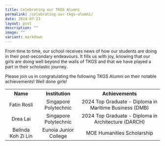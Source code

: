 ```yaml
---
title: Celebrating our TKGS Alumni
permalink: /celebrating-our-tkgs-alumni/
date: 2024-07-23
layout: post
description: ""
image: ""
variant: markdown
---
```

<p>From time to time, our school receives news of how our students are doing in their post-secondary endeavours. It fills us with joy, knowing that our girls are doing well beyond the walls of TKGS and that we have played a part in their scholastic journey.</p>

<p>Please join us in congratulating the following TKGS Alumni on their notable achievements! Well done girls!</p>

<table style="text-align: center;">
	<tbody>
		<tr><th style="text-align: center;">
			Name
		</th>
		<th style="text-align: center;">
			Institution
		</th>
		<th style="text-align: center;">
			Achievements
		</th>
		</tr><tr>
			<td>Fatin Rosli
			</td>
			<td>Singapore Polytechnic
			</td>
			<td>2024 Top Graduate - Diploma in Maritime Business (DMB)
			</td>
		</tr>
		<tr>
			<td>Drea Lai
			</td>
			<td>Singapore Polytechnic
			</td>
			<td>2024 Top Graduate - Diploma in Architecture (DARCH)
			</td>
		</tr>
			<tr>
			<td>Belinda Koh Zi Lin
			</td>
			<td>Eunoia Junior College 
			</td>
			<td>MOE Humanities Scholarship
			</td>
		</tr>
	</tbody>
</table>
